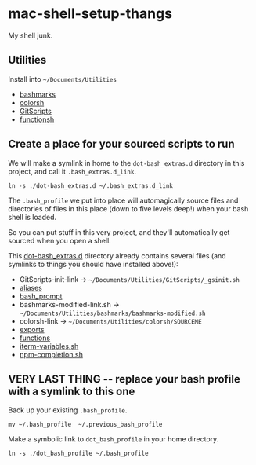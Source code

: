 # mac-shell-setup-thangs
My shell junk.

## Utilities

Install into `~/Documents/Utilities`

- [bashmarks](https://github.com/chriscorwin/bashmarks)
- [colorsh](git@github.com:chriscorwin/colorsh.git)
- [GitScripts](https://github.com/chriscorwin/GitScripts)
- [functionsh](https://github.com/chriscorwin/functionsh)

## Create a place for your sourced scripts to run

We will make a symlink in home to the `dot-bash_extras.d` directory in this project, and call it `.bash_extras.d_link`.

`ln -s ./dot-bash_extras.d ~/.bash_extras.d_link`

The `.bash_profile` we put into place will automagically source files and directories of files in this place (down to five levels deep!) when your bash shell is loaded.

So you can put stuff in this very project, and they'll automatically get sourced when you open a shell.

This [dot-bash_extras.d](./dot-bash_extras.d) directory already contains several files (and symlinks to things you should have installed above!):

- GitScripts-init-link -> `~/Documents/Utilities/GitScripts/_gsinit.sh`
- [aliases](./aliases)
- [bash_prompt](./bash_prompt)
- bashmarks-modified-link.sh -> `~/Documents/Utilities/bashmarks/bashmarks-modified.sh`
- colorsh-link -> `~/Documents/Utilities/colorsh/SOURCEME`
- [exports](./exports)
- [functions](./functions)
- [iterm-variables.sh](./iterm-variables.sh)
- [npm-completion.sh](./npm-completion.sh)

## VERY LAST THING -- replace your bash profile with a symlink to this one

Back up your existing `.bash_profile`.

`mv ~/.bash_profile  ~/.previous_bash_profile`

Make a symbolic link to `dot_bash_profile` in your home directory.

`ln -s ./dot_bash_profile ~/.bash_profile`


